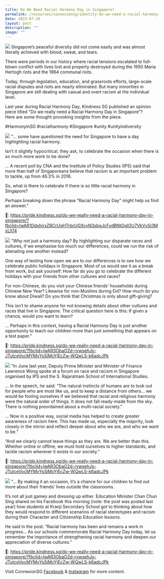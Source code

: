 ```yaml
---
title: Do We Need Racial Harmony Day in Singapore?
permalink: /resources/connexionsg/identity-do-we-need-a-racial-harmony-day-in-singapore/
date: 2023-07-26
layout: post
description: ""
image: ""
---
```

![](/images/connexionsg/2023/racial%20harmony%20day%20pic%201.jpg)
Singapore’s peaceful diversity did not come easily and was almost literally achieved with blood, sweat, and tears.  

There were periods in our history where racial tensions escalated to full-blown conflict with lives lost and property destroyed during the 1950 Maria Hertogh riots and the 1964 communal riots.  

Today, through legislation, education, and grassroots efforts, large-scale racial disputes and riots are nearly eliminated. But many minorities in Singapore are still dealing with casual and overt racism at the individual level.  

Last year during Racial Harmony Day, Kindness SG published an opinion piece titled "Do we really need a Racial Harmony Day in Singapore”?  
Here are some thought-provoking insights from the piece. 

#HarmonyinSG #racialharmony #Singapore #unity #unityindiversity

![](/images/connexionsg/2023/racial%20harmony%20day%202.jpg)
"... some have questioned the need for Singapore to have a day highlighting racial harmony.

Isn’t it slightly hypocritical, they ask, to celebrate the occasion when there is so much more work to be done?

... A recent poll by CNA and the Institute of Policy Studies (IPS) said that more than half of Singaporeans believe that racism is an important problem to tackle, up from 46.3% in 2016.

So, what is there to celebrate if there is so little racial harmony in Singapore?

Perhaps breaking down the phrase “Racial Harmony Day” might help us find an answer."

📎: https://pride.kindness.sg/do-we-really-need-a-racial-harmony-day-in-singapore/?fbclid=IwAR1DdxhirxZBCrUgHTrbrUGXcyN3sbgJcFvdBNtGgIOU7VkVvSi3MxLll74

![](/images/connexionsg/2023/racial%20harmony%20day%203.jpg)
"Why not just a harmony day? By highlighting our disparate races and cultures, if we emphasise too much our differences, could we run the risk of alienating one another instead?

One way of testing how open we are to our differences is to see how we celebrate public holidays in Singapore. Most of us would see it as a break from work, but ask yourself: How far do you go to celebrate the different holidays with your friends from other cultures and races?

For non-Chinese, do you visit your Chinese friends’ households during Chinese New Year? Likewise for non-Muslims during Eid? How much do you know about Diwali? Do you think that Christmas is only about gift-giving?

This isn’t to shame anyone for not knowing details about other cultures and races that live in Singapore. The critical question here is this: If given a chance, would you want to learn?

... Perhaps in this context, having a Racial Harmony Day is just another opportunity to teach our children more than just something that appears on a test paper."

📎: https://pride.kindness.sg/do-we-really-need-a-racial-harmony-day-in-singapore/?fbclid=IwAR3ObaO2d-rvwsehJo-JTutceVocMYMvYsSiMcYjEcZw-WQwLS-k6adcJPk

![](/images/connexionsg/2023/racial%20harmony%20day%204.jpg)
"In June last year, Deputy Prime Minister and Minister of Finance Lawrence Wong spoke at a forum on race and racism in Singapore organised by IPS and the S. Rajaratnam School of International Studies.

... In the speech, he said: “The natural instincts of humans are to look out for people who are most like us, and to keep a distance from others… we would be fooling ourselves if we believed that racial and religious harmony were the natural order of things. It does not fall ready-made from the sky. There is nothing preordained about a multi-racial society.”

... Now in a positive way, social media has helped to create greater awareness of racism here. This has made us, especially the majority, look closely in the mirror and reflect deeper about who we are, and who we want to be.”

“And we clearly cannot leave things as they are. We are better than this. Whether online or offline, we must hold ourselves to higher standards, and tackle racism wherever it exists in our society.”

📎: https://pride.kindness.sg/do-we-really-need-a-racial-harmony-day-in-singapore/?fbclid=IwAR3ObaO2d-rvwsehJo-JTutceVocMYMvYsSiMcYjEcZw-WQwLS-k6adcJPk

![](/images/connexionsg/2023/racial%20harmony%20day%205.jpg)
"... By making it an occasion, it’s a chance for our children to find out more about their friends’ lives outside the classrooms.

It’s not all just games and dressing up either.
Education Minister Chan Chun Sing shared on his Facebook this morning (note: the post was posted last year) how students at Kranji Secondary School got to thinking about how they would respond to different scenarios of racial stereotypes and racism during their Character and Citizenship Education lessons.

He said in the post: “Racial harmony has been and remains a work in progress… As our schools commemorate Racial Harmony Day today, let us remember the importance of strengthening racial harmony and deepen our appreciation of diverse cultures.”

📎: https://pride.kindness.sg/do-we-really-need-a-racial-harmony-day-in-singapore/?fbclid=IwAR3ObaO2d-rvwsehJo-JTutceVocMYMvYsSiMcYjEcZw-WQwLS-k6adcJPk









Visit ConnexionSG <a target="_blank" href="https://www.facebook.com/ConnexionSG">Facebook</a> &amp; <a target="_blank" href="https://www.instagram.com/connexionsg/">Instagram</a> for more content.